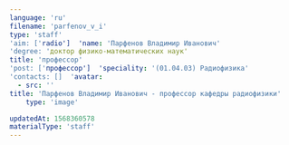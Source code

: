```yaml
---
language: 'ru'
filename: 'parfenov_v_i'
type: 'staff'
'aim: ['radio']  'name: 'Парфенов Владимир Иванович'
'degree: 'доктор физико-математических наук'
title: 'профессор'
'post: ['профессор']  'speciality: '(01.04.03) Радиофизика'
'contacts: []  'avatar:
  - src: ''
title: 'Парфенов Владимир Иванович - профессор кафедры радиофизики'
    type: 'image'

updatedAt: 1568360578
materialType: 'staff'
---
```


